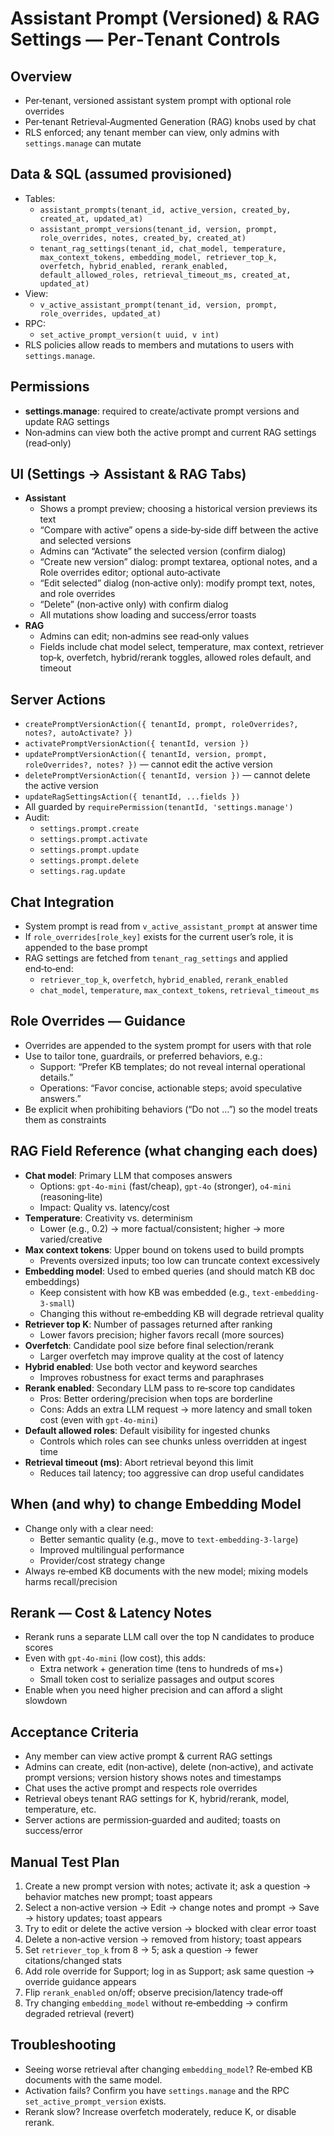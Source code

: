 # Assistant Prompt (Versioned) & RAG Settings — Per‑Tenant Controls

## Overview
- Per‑tenant, versioned assistant system prompt with optional role overrides
- Per‑tenant Retrieval‑Augmented Generation (RAG) knobs used by chat
- RLS enforced; any tenant member can view, only admins with `settings.manage` can mutate

## Data & SQL (assumed provisioned)
- Tables:
  - `assistant_prompts(tenant_id, active_version, created_by, created_at, updated_at)`
  - `assistant_prompt_versions(tenant_id, version, prompt, role_overrides, notes, created_by, created_at)`
  - `tenant_rag_settings(tenant_id, chat_model, temperature, max_context_tokens, embedding_model, retriever_top_k, overfetch, hybrid_enabled, rerank_enabled, default_allowed_roles, retrieval_timeout_ms, created_at, updated_at)`
- View:
  - `v_active_assistant_prompt(tenant_id, version, prompt, role_overrides, updated_at)`
- RPC:
  - `set_active_prompt_version(t uuid, v int)`
- RLS policies allow reads to members and mutations to users with `settings.manage`.

## Permissions
- **settings.manage**: required to create/activate prompt versions and update RAG settings
- Non‑admins can view both the active prompt and current RAG settings (read‑only)

## UI (Settings → Assistant & RAG Tabs)
- **Assistant**
  - Shows a prompt preview; choosing a historical version previews its text
  - “Compare with active” opens a side‑by‑side diff between the active and selected versions
  - Admins can “Activate” the selected version (confirm dialog)
  - “Create new version” dialog: prompt textarea, optional notes, and a Role overrides editor; optional auto‑activate
  - “Edit selected” dialog (non‑active only): modify prompt text, notes, and role overrides
  - “Delete” (non‑active only) with confirm dialog
  - All mutations show loading and success/error toasts
- **RAG**
  - Admins can edit; non‑admins see read‑only values
  - Fields include chat model select, temperature, max context, retriever top‑k, overfetch, hybrid/rerank toggles, allowed roles default, and timeout

## Server Actions
- `createPromptVersionAction({ tenantId, prompt, roleOverrides?, notes?, autoActivate? })`
- `activatePromptVersionAction({ tenantId, version })`
- `updatePromptVersionAction({ tenantId, version, prompt, roleOverrides?, notes? })` — cannot edit the active version
- `deletePromptVersionAction({ tenantId, version })` — cannot delete the active version
- `updateRagSettingsAction({ tenantId, ...fields })`
- All guarded by `requirePermission(tenantId, 'settings.manage')`
- Audit:
  - `settings.prompt.create`
  - `settings.prompt.activate`
  - `settings.prompt.update`
  - `settings.prompt.delete`
  - `settings.rag.update`

## Chat Integration
- System prompt is read from `v_active_assistant_prompt` at answer time
- If `role_overrides[role_key]` exists for the current user’s role, it is appended to the base prompt
- RAG settings are fetched from `tenant_rag_settings` and applied end‑to‑end:
  - `retriever_top_k`, `overfetch`, `hybrid_enabled`, `rerank_enabled`
  - `chat_model`, `temperature`, `max_context_tokens`, `retrieval_timeout_ms`

## Role Overrides — Guidance
- Overrides are appended to the system prompt for users with that role
- Use to tailor tone, guardrails, or preferred behaviors, e.g.:
  - Support: “Prefer KB templates; do not reveal internal operational details.”
  - Operations: “Favor concise, actionable steps; avoid speculative answers.”
- Be explicit when prohibiting behaviors (“Do not …”) so the model treats them as constraints

## RAG Field Reference (what changing each does)
- **Chat model**: Primary LLM that composes answers
  - Options: `gpt-4o-mini` (fast/cheap), `gpt-4o` (stronger), `o4-mini` (reasoning‑lite)
  - Impact: Quality vs. latency/cost
- **Temperature**: Creativity vs. determinism
  - Lower (e.g., 0.2) → more factual/consistent; higher → more varied/creative
- **Max context tokens**: Upper bound on tokens used to build prompts
  - Prevents oversized inputs; too low can truncate context excessively
- **Embedding model**: Used to embed queries (and should match KB doc embeddings)
  - Keep consistent with how KB was embedded (e.g., `text-embedding-3-small`)
  - Changing this without re‑embedding KB will degrade retrieval quality
- **Retriever top K**: Number of passages returned after ranking
  - Lower favors precision; higher favors recall (more sources)
- **Overfetch**: Candidate pool size before final selection/rerank
  - Larger overfetch may improve quality at the cost of latency
- **Hybrid enabled**: Use both vector and keyword searches
  - Improves robustness for exact terms and paraphrases
- **Rerank enabled**: Secondary LLM pass to re‑score top candidates
  - Pros: Better ordering/precision when tops are borderline
  - Cons: Adds an extra LLM request → more latency and small token cost (even with `gpt‑4o‑mini`)
- **Default allowed roles**: Default visibility for ingested chunks
  - Controls which roles can see chunks unless overridden at ingest time
- **Retrieval timeout (ms)**: Abort retrieval beyond this limit
  - Reduces tail latency; too aggressive can drop useful candidates

## When (and why) to change Embedding Model
- Change only with a clear need:
  - Better semantic quality (e.g., move to `text-embedding-3-large`)
  - Improved multilingual performance
  - Provider/cost strategy change
- Always re‑embed KB documents with the new model; mixing models harms recall/precision

## Rerank — Cost & Latency Notes
- Rerank runs a separate LLM call over the top N candidates to produce scores
- Even with `gpt‑4o‑mini` (low cost), this adds:
  - Extra network + generation time (tens to hundreds of ms+)
  - Small token cost to serialize passages and output scores
- Enable when you need higher precision and can afford a slight slowdown

## Acceptance Criteria
- Any member can view active prompt & current RAG settings
- Admins can create, edit (non‑active), delete (non‑active), and activate prompt versions; version history shows notes and timestamps
- Chat uses the active prompt and respects role overrides
- Retrieval obeys tenant RAG settings for K, hybrid/rerank, model, temperature, etc.
- Server actions are permission‑guarded and audited; toasts on success/error

## Manual Test Plan
1) Create a new prompt version with notes; activate it; ask a question → behavior matches new prompt; toast appears
2) Select a non‑active version → Edit → change notes and prompt → Save → history updates; toast appears
3) Try to edit or delete the active version → blocked with clear error toast
4) Delete a non‑active version → removed from history; toast appears
5) Set `retriever_top_k` from 8 → 5; ask a question → fewer citations/changed stats
6) Add role override for Support; log in as Support; ask same question → override guidance appears
7) Flip `rerank_enabled` on/off; observe precision/latency trade‑off
8) Try changing `embedding_model` without re‑embedding → confirm degraded retrieval (revert)

## Troubleshooting
- Seeing worse retrieval after changing `embedding_model`? Re‑embed KB documents with the same model.
- Activation fails? Confirm you have `settings.manage` and the RPC `set_active_prompt_version` exists.
- Rerank slow? Increase overfetch moderately, reduce K, or disable rerank.
